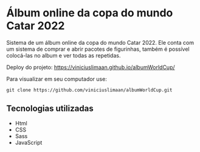 # Álbum online da copa do mundo Catar 2022
Sistema de um álbum online da copa do mundo Catar 2022. Ele conta com um sistema de comprar e abrir pacotes de figurinhas, também é possível colocá-las no album e ver todas as repetidas.

Deploy do projeto:
https://viniciuslimaan.github.io/albumWorldCup/

Para visualizar em seu computador use:

```
git clone https://github.com/viniciuslimaan/albumWorldCup.git
```

## Tecnologias utilizadas
* Html
* CSS
* Sass
* JavaScript